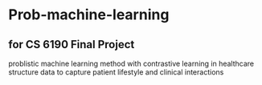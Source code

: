 # Prob-machine-learning
## for CS 6190 Final Project
problistic machine learning method with contrastive learning in healthcare structure data to capture patient lifestyle and clinical interactions
